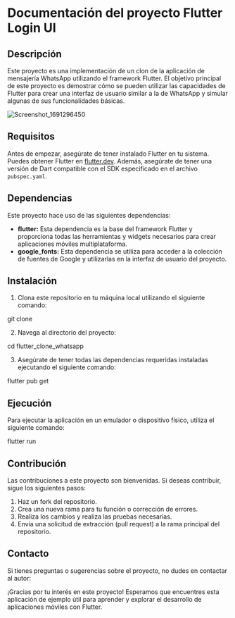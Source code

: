 # Documentación del proyecto Flutter Login UI

## Descripción
Este proyecto es una implementación de un clon de la aplicación de mensajería WhatsApp utilizando el framework Flutter. El objetivo principal de este proyecto es demostrar cómo se pueden utilizar las capacidades de Flutter para crear una interfaz de usuario similar a la de WhatsApp y simular algunas de sus funcionalidades básicas.

![Screenshot_1691296450](https://github.com/arnoldbgm/flutter-login-ui/assets/108824074/673fc2f3-4256-4ee2-a23e-0b944f71b3ec )


## Requisitos
Antes de empezar, asegúrate de tener instalado Flutter en tu sistema. Puedes obtener Flutter en [flutter.dev](https://flutter.dev/). Además, asegúrate de tener una versión de Dart compatible con el SDK especificado en el archivo `pubspec.yaml`.

## Dependencias
Este proyecto hace uso de las siguientes dependencias:

- **flutter:** Esta dependencia es la base del framework Flutter y proporciona todas las herramientas y widgets necesarios para crear aplicaciones móviles multiplataforma.
- **google_fonts:** Esta dependencia se utiliza para acceder a la colección de fuentes de Google y utilizarlas en la interfaz de usuario del proyecto.

## Instalación
1. Clona este repositorio en tu máquina local utilizando el siguiente comando:

git clone <URL del repositorio>

2. Navega al directorio del proyecto:

cd flutter_clone_whatsapp


3. Asegúrate de tener todas las dependencias requeridas instaladas ejecutando el siguiente comando:

flutter pub get

## Ejecución
Para ejecutar la aplicación en un emulador o dispositivo físico, utiliza el siguiente comando:

flutter run

## Contribución
Las contribuciones a este proyecto son bienvenidas. Si deseas contribuir, sigue los siguientes pasos:

1. Haz un fork del repositorio.
2. Crea una nueva rama para tu función o corrección de errores.
3. Realiza los cambios y realiza las pruebas necesarias.
4. Envía una solicitud de extracción (pull request) a la rama principal del repositorio.

## Contacto
Si tienes preguntas o sugerencias sobre el proyecto, no dudes en contactar al autor:

¡Gracias por tu interés en este proyecto! Esperamos que encuentres esta aplicación de ejemplo útil para aprender y explorar el desarrollo de aplicaciones móviles con Flutter.
